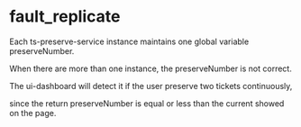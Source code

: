 # fault_replicate


Each ts-preserve-service instance maintains one global variable preserveNumber.

When there are more than one instance, the preserveNumber is not correct.

The ui-dashboard will detect it if the user preserve two tickets continuously,

since the return preserveNumber is equal or less than the current showed on the page.